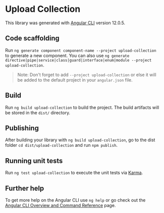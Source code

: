 # Upload Collection

This library was generated with [Angular CLI](https://github.com/angular/angular-cli) version 12.0.5.

## Code scaffolding

Run `ng generate component component-name --project upload-collection` to generate a new component. You can also use `ng generate directive|pipe|service|class|guard|interface|enum|module --project upload-collection`.

> Note: Don't forget to add `--project upload-collection` or else it will be added to the default project in your `angular.json` file.

## Build

Run `ng build upload-collection` to build the project. The build artifacts will be stored in the `dist/` directory.

## Publishing

After building your library with `ng build upload-collection`, go to the dist folder `cd dist/upload-collection` and run `npm publish`.

## Running unit tests

Run `ng test upload-collection` to execute the unit tests via [Karma](https://karma-runner.github.io).

## Further help

To get more help on the Angular CLI use `ng help` or go check out the [Angular CLI Overview and Command Reference](https://angular.io/cli) page.
